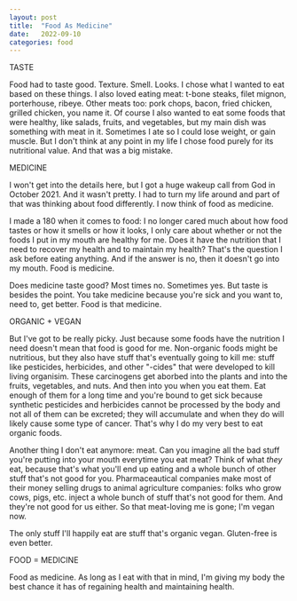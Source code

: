 ```yaml
---
layout: post
title:  "Food As Medicine"
date:   2022-09-10
categories: food
---
```

TASTE

Food had to taste good. Texture. Smell. Looks. I chose what I wanted to eat based on these things. I also loved eating meat: t-bone steaks, filet mignon, porterhouse, ribeye. Other meats too: pork chops, bacon, fried chicken, grilled chicken, you name it. Of course I also wanted to eat some foods that were healthy, like salads, fruits, and vegetables, but my main dish was something with meat in it. Sometimes I ate so I could lose weight, or gain muscle. But I don't think at any point in my life I chose food purely for its nutritional value. And that was a big mistake.

MEDICINE

I won't get into the details here, but I got a huge wakeup call from God in October 2021. And it wasn't pretty. I had to turn my life around and part of that was thinking about food differently. I now think of food as medicine.

I made a 180 when it comes to food: I no longer cared much about how food tastes or how it smells or how it looks, I only care about whether or not the foods I put in my mouth are healthy for me. Does it have the nutrition that I need to recover my health and to maintain my health? That's the question I ask before eating anything. And if the answer is no, then it doesn't go into my mouth. Food is medicine.

Does medicine taste good? Most times no. Sometimes yes. But taste is besides the point. You take medicine because you're sick and you want to, need to, get better. Food is that medicine.

ORGANIC + VEGAN

But I've got to be really picky. Just because some foods have the nutrition I need doesn't mean that food is good for me. Non-organic foods might be nutritious, but they also have stuff that's eventually going to kill me: stuff like pesticides, herbicides, and other "-cides" that were developed to kill living organisim. These carcinogens get aborbed into the plants and into the fruits, vegetables, and nuts. And then into you when you eat them. Eat enough of them for a long time and you're bound to get sick because synthetic pesticides and herbicides cannot be processed by the body and not all of them can be excreted; they will accumulate and when they do will likely cause some type of cancer. That's why I do my very best to eat organic foods.

Another thing I don't eat anymore: meat. Can you imagine all the bad stuff you're putting into your mouth everytime you eat meat? Think of what *they* eat, because that's what you'll end up eating and a whole bunch of other stuff that's not good for you. Pharmaceautical companies make most of their money selling drugs to animal agriculture companies: folks who grow cows, pigs, etc. inject a whole bunch of stuff that's not good for them. And they're not good for us either. So that meat-loving me is gone; I'm vegan now.

The only stuff I'll happily eat are stuff that's organic vegan. Gluten-free is even better.

FOOD = MEDICINE

Food as medicine. As long as I eat with that in mind, I'm giving my body the best chance it has of regaining health and maintaining health.